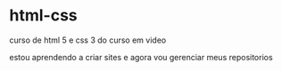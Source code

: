 # html-css
 curso de html 5 e css 3 do curso em video

 estou aprendendo a criar sites e agora vou gerenciar meus repositorios

